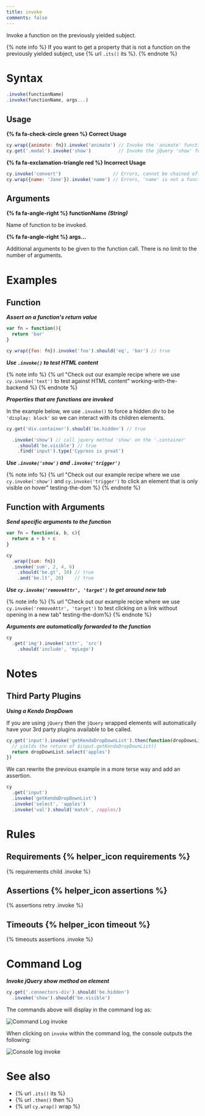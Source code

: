 ```yaml
---
title: invoke
comments: false
---
```


Invoke a function on the previously yielded subject.

{% note info %}
If you want to get a property that is not a function on the previously yielded subject, use {% url `.its()` its %}.
{% endnote %}

# Syntax

```javascript
.invoke(functionName)
.invoke(functionName, args...)
```

## Usage

**{% fa fa-check-circle green %} Correct Usage**

```javascript
cy.wrap({animate: fn}).invoke('animate') // Invoke the 'animate' function
cy.get('.modal').invoke('show')          // Invoke the jQuery 'show' function
```

**{% fa fa-exclamation-triangle red %} Incorrect Usage**

```javascript
cy.invoke('convert')                   // Errors, cannot be chained off 'cy'
cy.wrap({name: 'Jane'}).invoke('name') // Errors, 'name' is not a function
```

## Arguments

**{% fa fa-angle-right %} functionName**  ***(String)***

Name of function to be invoked.

**{% fa fa-angle-right %} args...**

Additional arguments to be given to the function call. There is no limit to the number of arguments.

# Examples

## Function

***Assert on a function's return value***

```javascript
var fn = function(){
  return 'bar'
}

cy.wrap({foo: fn}).invoke('foo').should('eq', 'bar') // true
```

***Use `.invoke()` to test HTML content***

{% note info %}
{% url "Check out our example recipe where we use `cy.invoke('text')` to test against HTML content" working-with-the-backend %}
{% endnote %}

***Properties that are functions are invoked***

In the example below, we use `.invoke()` to force a hidden div to be `'display: block'` so we can interact with its children elements.

```javascript
cy.get('div.container').should('be.hidden') // true

  .invoke('show') // call jquery method 'show' on the '.container'
    .should('be.visible') // true
    .find('input').type('Cypress is great')
```

***Use `.invoke('show')` and `.invoke('trigger')`***

{% note info %}
{% url "Check out our example recipe where we use `cy.invoke('show')` and `cy.invoke('trigger')` to click an element that is only visible on hover" testing-the-dom %}
{% endnote %}

## Function with Arguments

***Send specific arguments to the function***

```javascript
var fn = function(a, b, c){
  return a + b + c
}

cy
  .wrap({sum: fn})
  .invoke('sum', 2, 4, 6)
    .should('be.gt', 10) // true
    .and('be.lt', 20)    // true
```

***Use `cy.invoke('removeAttr', 'target')` to get around new tab***

{% note info %}
{% url "Check out our example recipe where we use `cy.invoke('removeAttr', 'target')` to test clicking on a link without opening in a new tab" testing-the-dom%}
{% endnote %}

***Arguments are automatically forwarded to the function***

```javascript
cy
  .get('img').invoke('attr', 'src')
    .should('include', 'myLogo')
```

# Notes

## Third Party Plugins

***Using a Kendo DropDown***

If you are using `jQuery` then the `jQuery` wrapped elements will automatically have your 3rd party plugins available to be called.

```javascript
cy.get('input').invoke('getKendoDropDownList').then(function(dropDownList){
  // yields the return of $input.getKendoDropDownList()
  return dropDownList.select('apples')
})
```

We can rewrite the previous example in a more terse way and add an assertion.

```javascript
cy
  .get('input')
  .invoke('getKendoDropDownList')
  .invoke('select', 'apples')
  .invoke('val').should('match', /apples/)
```

# Rules

## Requirements {% helper_icon requirements %}

{% requirements child .invoke %}

## Assertions {% helper_icon assertions %}

{% assertions retry .invoke %}

## Timeouts {% helper_icon timeout %}

{% timeouts assertions .invoke %}

# Command Log

***Invoke jQuery show method on element***

```javascript
cy.get('.connectors-div').should('be.hidden')
  .invoke('show').should('be.visible')
```

The commands above will display in the command log as:

![Command Log invoke](/img/api/invoke/invoke-jquery-show-on-element-for-testing.png)

When clicking on `invoke` within the command log, the console outputs the following:

![Console log invoke](/img/api/invoke/log-function-invoked-and-return.png)

# See also

- {% url `.its()` its %}
- {% url `.then()` then %}
- {% url `cy.wrap()` wrap %}
